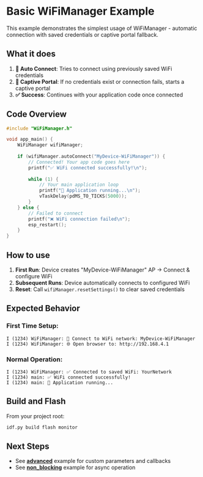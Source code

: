 # Basic WiFiManager Example

This example demonstrates the simplest usage of WiFiManager - automatic connection with saved credentials or captive portal fallback.

## What it does

1. **🔄 Auto Connect**: Tries to connect using previously saved WiFi credentials
2. **📱 Captive Portal**: If no credentials exist or connection fails, starts a captive portal
3. **✅ Success**: Continues with your application code once connected

## Code Overview

```cpp
#include "WiFiManager.h"

void app_main() {
    WiFiManager wifiManager;
    
    if (wifiManager.autoConnect("MyDevice-WiFiManager")) {
        // Connected! Your app code goes here
        printf("✅ WiFi connected successfully!\n");
        
        while (1) {
            // Your main application loop
            printf("💚 Application running...\n");
            vTaskDelay(pdMS_TO_TICKS(5000));
        }
    } else {
        // Failed to connect
        printf("❌ WiFi connection failed\n");
        esp_restart();
    }
}
```

## How to use

1. **First Run**: Device creates "MyDevice-WiFiManager" AP → Connect & configure WiFi
2. **Subsequent Runs**: Device automatically connects to configured WiFi
3. **Reset**: Call `wifiManager.resetSettings()` to clear saved credentials

## Expected Behavior

### First Time Setup:
```
I (1234) WiFiManager: 📱 Connect to WiFi network: MyDevice-WiFiManager  
I (1234) WiFiManager: 🌐 Open browser to: http://192.168.4.1
```

### Normal Operation:
```
I (1234) WiFiManager: ✅ Connected to saved WiFi: YourNetwork
I (1234) main: ✅ WiFi connected successfully!
I (1234) main: 💚 Application running...
```

## Build and Flash

From your project root:
```bash
idf.py build flash monitor
```

## Next Steps

- See [**advanced**](../advanced/) example for custom parameters and callbacks
- See [**non_blocking**](../non_blocking/) example for async operation 